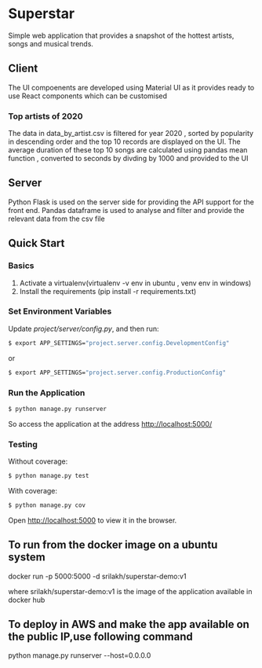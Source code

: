 # Superstar
Simple web application that provides a snapshot of the hottest artists, songs and musical trends.
## Client
The UI compoenents are developed using Material UI as it provides ready to use React components which can be customised
### Top artists of 2020
The data in data_by_artist.csv is filtered for year 2020 , sorted by popularity in descending order and the top 10 records are displayed on the UI.
The average duration of these top 10 songs are calculated using pandas mean function , converted to seconds by divding by 1000 and provided to the UI
## Server
Python Flask is used on the server side for providing the API support for the front end.
Pandas dataframe is used to analyse and filter and provide the relevant data from the csv file
## Quick Start

### Basics

1. Activate a virtualenv(virtualenv -v env in ubuntu , venv env in windows)
1. Install the requirements (pip install -r requirements.txt)

### Set Environment Variables

Update *project/server/config.py*, and then run:

```sh
$ export APP_SETTINGS="project.server.config.DevelopmentConfig"
```

or

```sh
$ export APP_SETTINGS="project.server.config.ProductionConfig"
```

### Run the Application

```sh
$ python manage.py runserver
```

So access the application at the address [http://localhost:5000/](http://localhost:5000/)

### Testing

Without coverage:

```sh
$ python manage.py test
```

With coverage:

```sh
$ python manage.py cov
```
Open [http://localhost:5000](http://localhost:5000) to view it in the browser.

## To run from the docker image on a ubuntu system
docker run -p 5000:5000 -d srilakh/superstar-demo:v1

where srilakh/superstar-demo:v1 is the image of the application available in docker hub

## To deploy in AWS and make the app available on the public IP,use following command
python manage.py runserver --host=0.0.0.0
